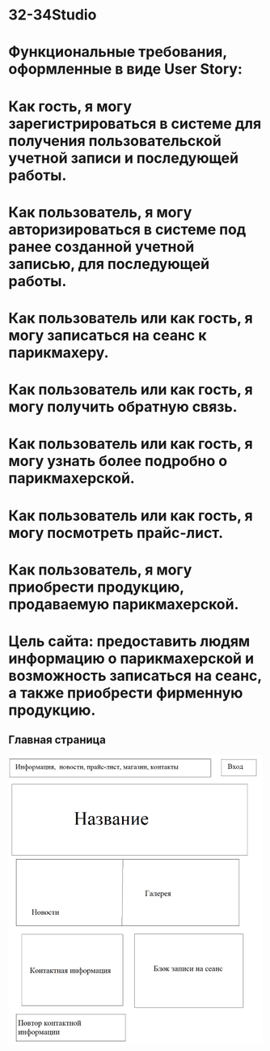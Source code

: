 # 32-34Studio
# Функциональные требования, оформленные в виде User Story:
# Как гость, я могу зарегистрироваться в системе для получения пользовательской учетной записи и последующей работы.
# Как пользователь, я могу авторизироваться в системе под ранее созданной учетной записью, для последующей работы.
# Как пользователь или как гость, я могу записаться на сеанс к парикмахеру.
# Как пользователь или как гость, я могу получить обратную связь.
# Как пользователь или как гость, я могу узнать более подробно о парикмахерской.
# Как пользователь или как гость, я могу посмотреть прайс-лист.
# Как пользователь, я могу приобрести продукцию, продаваемую парикмахерской.
# Цель сайта: предоставить людям информацию о парикмахерской и возможность записаться на сеанс, а также приобрести фирменную продукцию.
## Главная страница 
![Главная страница](https://github.com/Mika3210/32-34Studio/blob/main/Макеты/гл%20стр.png)

